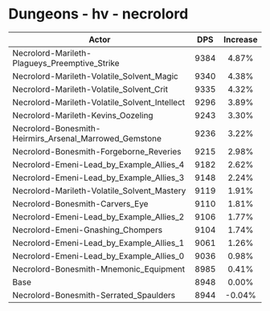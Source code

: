 # Dungeons - hv - necrolord
| Actor | DPS | Increase |
|---|:---:|:---:|
|Necrolord-Marileth-Plagueys_Preemptive_Strike|9384|4.87%|
|Necrolord-Marileth-Volatile_Solvent_Magic|9340|4.38%|
|Necrolord-Marileth-Volatile_Solvent_Crit|9335|4.32%|
|Necrolord-Marileth-Volatile_Solvent_Intellect|9296|3.89%|
|Necrolord-Marileth-Kevins_Oozeling|9243|3.30%|
|Necrolord-Bonesmith-Heirmirs_Arsenal_Marrowed_Gemstone|9236|3.22%|
|Necrolord-Bonesmith-Forgeborne_Reveries|9215|2.98%|
|Necrolord-Emeni-Lead_by_Example_Allies_4|9182|2.62%|
|Necrolord-Emeni-Lead_by_Example_Allies_3|9148|2.24%|
|Necrolord-Marileth-Volatile_Solvent_Mastery|9119|1.91%|
|Necrolord-Bonesmith-Carvers_Eye|9110|1.81%|
|Necrolord-Emeni-Lead_by_Example_Allies_2|9106|1.77%|
|Necrolord-Emeni-Gnashing_Chompers|9104|1.74%|
|Necrolord-Emeni-Lead_by_Example_Allies_1|9061|1.26%|
|Necrolord-Emeni-Lead_by_Example_Allies_0|9036|0.98%|
|Necrolord-Bonesmith-Mnemonic_Equipment|8985|0.41%|
|Base|8948|0.00%|
|Necrolord-Bonesmith-Serrated_Spaulders|8944|-0.04%|
